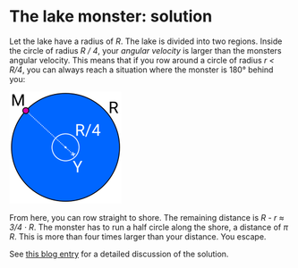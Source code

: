 # The lake monster: solution

Let the lake have a radius of *R*. The lake is divided into two regions. Inside
the circle of radius *R / 4*, your *angular velocity* is larger than the
monsters angular velocity. This means that if you row around a circle of radius
*r < R/4*, you can always reach a situation where the monster is 180° behind
you:

![Starting point for your escape](solution.png)

From here, you can row straight to shore. The remaining distance is *R - r ≈
3/4 · R*. The monster has to run a half circle along the shore, a distance of
*π R*. This is more than four times larger than your distance. You escape.


See [this blog entry](http://datagenetics.com/blog/october12013/index.html) for
a detailed discussion of the solution.
